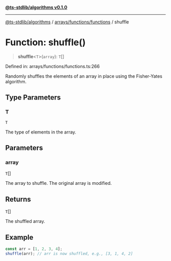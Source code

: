 [**@ts-stdlib/algorithms v0.1.0**](../../../../README.md)

***

[@ts-stdlib/algorithms](../../../../README.md) / [arrays/functions/functions](../README.md) / shuffle

# Function: shuffle()

> **shuffle**\<`T`\>(`array`): `T`[]

Defined in: arrays/functions/functions.ts:266

Randomly shuffles the elements of an array in place using the Fisher-Yates algorithm.

## Type Parameters

### T

`T`

The type of elements in the array.

## Parameters

### array

`T`[]

The array to shuffle. The original array is modified.

## Returns

`T`[]

The shuffled array.

## Example

```typescript
const arr = [1, 2, 3, 4];
shuffle(arr); // arr is now shuffled, e.g., [3, 1, 4, 2]
```
